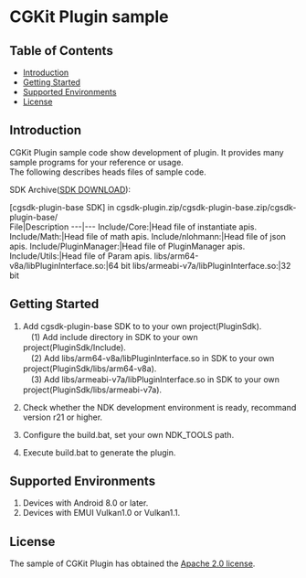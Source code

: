 # CGKit Plugin sample

## Table of Contents
 * [Introduction](#introduction)
 * [Getting Started](#getting-started)
 * [Supported Environments](#supported-environments)
 * [License](#license)
## Introduction
CGKit Plugin sample code show development of plugin. It provides many sample programs for your reference or usage.<br>
The following describes heads files of sample code.

SDK Archive([SDK DOWNLOAD](https://developer.huawei.com/consumer/en/doc/development/HMSCore-Library-V5/sdk-download-0000001050441521-V5)):

[cgsdk-plugin-base SDK] in cgsdk-plugin.zip/cgsdk-plugin-base.zip/cgsdk-plugin-base/<br>
 File|Description
 ---|---
 Include/Core:|Head file of instantiate apis.
 Include/Math:|Head file of math apis.
 Include/nlohmann:|Head file of json apis.
 Include/PluginManager:|Head file of PluginManager apis.
 Include/Utils:|Head file of Param apis.
 libs/arm64-v8a/libPluginInterface.so:|64 bit
 libs/armeabi-v7a/libPluginInterface.so:|32 bit

## Getting Started
1. Add cgsdk-plugin-base SDK to to your own project(PluginSdk).<br>
　(1) Add include directory in SDK to your own project(PluginSdk/Include).<br>
　(2) Add libs/arm64-v8a/libPluginInterface.so in SDK to your own project(PluginSdk/libs/arm64-v8a).<br>
　(3) Add libs/armeabi-v7a/libPluginInterface.so in SDK to your own project(PluginSdk/libs/armeabi-v7a).<br>

2. Check whether the NDK development environment is ready, recommand version r21 or higher.<br>
3. Configure the build.bat, set your own NDK_TOOLS path.<br>
4. Execute build.bat to generate the plugin.<br>

## Supported Environments
1. Devices with Android 8.0 or later.<br>
2. Devices with EMUI Vulkan1.0 or Vulkan1.1.<br>

## License
The sample of CGKit Plugin has obtained the [Apache 2.0 license](http://www.apache.org/licenses/LICENSE-2.0).
